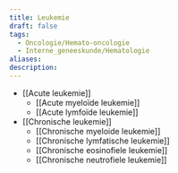 ```yaml
---
title: Leukemie
draft: false
tags:
  - Oncologie/Hemato-oncologie
  - Interne_geneeskunde/Hematologie
aliases: 
description:
---
```




- [[Acute leukemie]]
	- [[Acute myeloïde leukemie]]
	- [[Acute lymfoïde leukemie]]
- [[Chronische leukemie]]
	- [[Chronische myeloide leukemie]]
	- [[Chronische lymfatische leukemie]]
	- [[Chronische eosinofiele leukemie]]
	- [[Chronische neutrofiele leukemie]]
